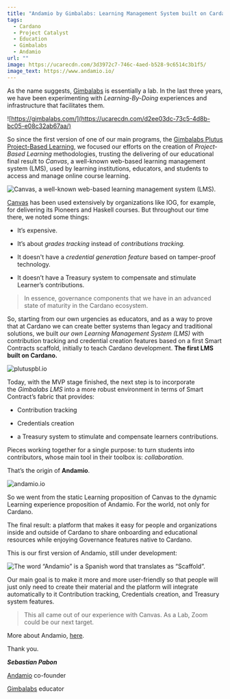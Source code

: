 ```yaml
---
title: "Andamio by Gimbalabs: Learning Management System built on Cardano"
tags:
  - Cardano
  - Project Catalyst
  - Education
  - Gimbalabs
  - Andamio
url: ""
image: https://ucarecdn.com/3d3972c7-746c-4aed-b528-9c6514c3b1f5/
image_text: https://www.andamio.io/
---
```


As the name suggests, [Gimbalabs](https://gimbalabs.com/gimbalgrid) is essentially a lab. In the last three years, we have been experimenting with _Learning-By-Doing_ experiences and infrastructure that facilitates them.

![https://gimbalabs.com/](https://ucarecdn.com/d2ee03dc-73c5-4d8b-bc05-e08c32ab67aa/)

So since the first version of one of our main programs, the [Gimbalabs Plutus Project-Based Learning](https://plutuspbl.io/), we focused our efforts on the creation of _Project-Based Learning_ methodologies, trusting the delivering of our educational final result to _Canvas_, a well-known web-based learning management system (LMS), used by learning institutions, educators, and students to access and manage online course learning.

![Canvas, a well-known web-based learning management system (LMS).](https://ucarecdn.com/6d9f829e-e139-467c-8976-dbe561210385/)

[Canvas](https://www.canvas.net/) has been used extensively by organizations like IOG, for example, for delivering its Pioneers and Haskell courses. But throughout our time there, we noted some things:

*   It’s expensive.
    
*   It’s about _grades tracking_ instead of _contributions tracking._
    
*   It doesn't have a _credential generation feature_ based on tamper-proof technology.
    
*   It doesn’t have a Treasury system to compensate and stimulate Learner’s contributions.
    

> In essence, governance components that we have in an advanced state of maturity in the Cardano ecosystem.

So, starting from our own urgencies as educators, and as a way to prove that at Cardano we can create better systems than legacy and traditional solutions, we built _our own Learning Management System (LMS)_ with contribution tracking and credential creation features based on a first Smart Contracts scaffold, initially to teach Cardano development. **The first LMS built on Cardano.**

![plutuspbl.io](https://ucarecdn.com/31191032-d5fc-466d-b5df-4761ef57af08/)

Today, with the MVP stage finished, the next step is to incorporate the _Gimbalabs LMS_ into a more robust environment in terms of Smart Contract’s fabric that provides:

*   Contribution tracking
    
*   Credentials creation
    
*   a Treasury system to stimulate and compensate learners contributions.
    

Pieces working together for a single purpose: to turn students into contributors, whose main tool in their toolbox is: _collaboration_.

That’s the origin of **Andamio**.

![andamio.io](https://ucarecdn.com/3d3972c7-746c-4aed-b528-9c6514c3b1f5/)

So we went from the static Learning proposition of Canvas to the dynamic Learning experience proposition of Andamio. For the world, not only for Cardano.

The final result: a platform that makes it easy for people and organizations inside and outside of Cardano to share onboarding and educational resources while enjoying Governance features native to Cardano.

This is our first version of Andamio, still under development:

![The word “Andamio” is a Spanish word that translates as “Scaffold”.](https://ucarecdn.com/7cffbfc2-c1ec-4b72-9863-b48c7ec54496/)

Our main goal is to make it more and more user-friendly so that people will just only need to create their material and the platform will integrate automatically to it Contribution tracking, Credentials creation, and Treasury system features.

> This all came out of our experience with Canvas. As a Lab, Zoom could be our next target.

More about Andamio, [here](https://youtu.be/_Rmuni3yvHI).

Thank you.

**_Sebastian Pabon_**

[Andamio](https://www.linkedin.com/company/andamio-platform/) co-founder

[Gimbalabs](https://www.linkedin.com/company/gimbalabs/) educator
